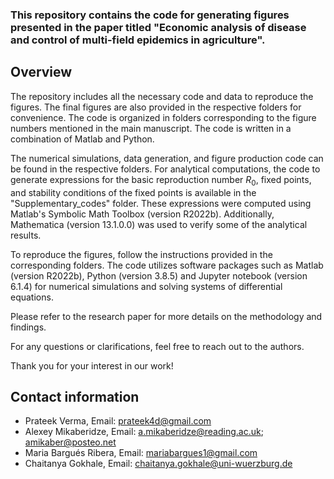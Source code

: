 ### This repository contains the code for generating figures presented in the paper titled "Economic analysis of disease and control of multi-field epidemics in agriculture".


## Overview ##

The repository includes all the necessary code and data to reproduce the figures. The final figures are also provided in the respective folders for convenience. The code is organized in folders corresponding to the figure numbers mentioned in the main manuscript. The code is written in a combination of Matlab and Python.

The numerical simulations, data generation, and figure production code can be found in the respective folders. For analytical computations, the code to generate expressions for the basic reproduction number $R_0$, fixed points, and stability conditions of the fixed points is available in the "Supplementary_codes" folder. These expressions were computed using Matlab's Symbolic Math Toolbox (version R2022b). Additionally, Mathematica (version 13.1.0.0) was used to verify some of the analytical results.

To reproduce the figures, follow the instructions provided in the corresponding folders. The code utilizes software packages such as Matlab (version R2022b), Python (version 3.8.5) and Jupyter notebook (version 6.1.4) for numerical simulations and solving systems of differential equations.

Please refer to the research paper for more details on the methodology and findings.

For any questions or clarifications, feel free to reach out to the authors.

Thank you for your interest in our work!

## Contact information ##

* Prateek Verma, Email: prateek4d@gmail.com
* Alexey Mikaberidze, Email: a.mikaberidze@reading.ac.uk; amikaber@posteo.net
* Maria Bargués Ribera, Email: mariabargues1@gmail.com
* Chaitanya Gokhale, Email: chaitanya.gokhale@uni-wuerzburg.de
